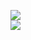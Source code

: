 [![](https://img.shields.io/badge/Made%20With-Github%20Spray-lightgrey.svg?style=for-the-badge&logo=github)](https://github.com/Annihil/github-spray#23750)  
[![](https://i.imgur.com/2DrTn0Z.gif)](https://github.com/Annihil/github-spray)